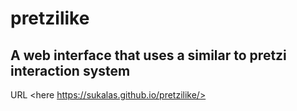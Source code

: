 # pretzilike
## A web interface that uses a similar to pretzi interaction system
URL <here https://sukalas.github.io/pretzilike/>
